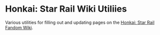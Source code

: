 # Honkai: Star Rail Wiki Utiliies
Various utilities for filling out and updating pages on the [Honkai: Star Rail Fandom Wiki](https://honkai-star-rail.fandom.com/).
